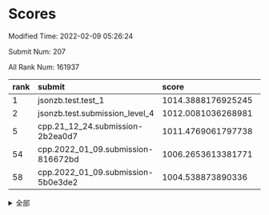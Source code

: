 # Scores

Modified Time: 2022-02-09 05:26:24

Submit Num: 207

All Rank Num: 161937

| rank |               submit               |       score        |       sigma        | pk_num |
| :--- | :--------------------------------- | :----------------- | :----------------- | :----- |
| 1    | jsonzb.test.test_1                 | 1014.3888176925245 | 0.8595464808479606 | 3133   |
| 2    | jsonzb.test.submission_level_4     | 1012.0081036268981 | 0.7960990755824269 | 3134   |
| 5    | cpp.21_12_24.submission-2b2ea0d7   | 1011.4769061797738 | 0.7939941948999338 | 3127   |
| 54   | cpp.2022_01_09.submission-816672bd | 1006.2653613381771 | 0.7299673244510634 | 3128   |
| 58   | cpp.2022_01_09.submission-5b0e3de2 | 1004.538873890336  | 0.7133568258845131 | 3131   |


<details>
<summary>全部</summary>

| rank |                 submit                 |       score        |       sigma        | pk_num |
| :--- | :------------------------------------- | :----------------- | :----------------- | :----- |
| 1    | jsonzb.test.test_1                     | 1014.3888176925245 | 0.8595464808479606 | 3133   |
| 2    | jsonzb.test.submission_level_4         | 1012.0081036268981 | 0.7960990755824269 | 3134   |
| 3    | gobigger.level_3.submission_level_3_43 | 1011.8585095688619 | 0.7791918553908952 | 3130   |
| 4    | gobigger.level_3.submission_level_3_38 | 1011.6396702403861 | 0.7794467036232039 | 3125   |
| 5    | cpp.21_12_24.submission-2b2ea0d7       | 1011.4769061797738 | 0.7939941948999338 | 3127   |
| 6    | gobigger.level_3.submission_level_3_32 | 1011.2864365123863 | 0.7561014639358691 | 3128   |
| 7    | gobigger.level_3.submission_level_3_19 | 1011.2215430200877 | 0.7863029621834381 | 3129   |
| 8    | gobigger.level_3.submission_level_3_5  | 1011.0891260880612 | 0.7487384006809223 | 3132   |
| 9    | gobigger.level_3.submission_level_3_22 | 1011.0287198726428 | 0.7742460158808846 | 3130   |
| 10   | gobigger.level_3.submission_level_3_0  | 1010.817438980706  | 0.7676264423065965 | 3122   |
| 11   | gobigger.level_3.submission_level_3_13 | 1010.7957969651901 | 0.7548295542894812 | 3126   |
| 12   | gobigger.level_3.submission_level_3_20 | 1010.7444682921445 | 0.7692053515338918 | 3126   |
| 13   | gobigger.level_3.submission_level_3_28 | 1010.6742878605464 | 0.7791775966731725 | 3132   |
| 14   | gobigger.level_3.submission_level_3_29 | 1010.5544086713787 | 0.7690918897833675 | 3132   |
| 15   | gobigger.level_3.submission_level_3_15 | 1010.4693773352096 | 0.7758486247572237 | 3132   |
| 16   | gobigger.level_3.submission_level_3_18 | 1010.4040818321924 | 0.7485692187057346 | 3128   |
| 17   | gobigger.level_3.submission_level_3_27 | 1010.3847365030095 | 0.7867566906686682 | 3135   |
| 18   | gobigger.level_3.submission_level_3_33 | 1010.3155061871222 | 0.7546643390127304 | 3126   |
| 19   | gobigger.level_3.submission_level_3_16 | 1010.3137146483263 | 0.7635491834469725 | 3129   |
| 20   | gobigger.level_3.submission_level_3_46 | 1010.3107506876361 | 0.7409812921681347 | 3126   |
| 21   | gobigger.level_3.submission_level_3_21 | 1010.2814844288968 | 0.745191312267406  | 3127   |
| 22   | gobigger.level_3.submission_level_3_30 | 1010.2536290217384 | 0.7615505669627413 | 3132   |
| 23   | gobigger.level_3.submission_level_3_39 | 1010.2508281337409 | 0.7667823949408136 | 3136   |
| 24   | gobigger.level_3.submission_level_3_4  | 1010.2463331424156 | 0.7674346268960791 | 3130   |
| 25   | gobigger.level_3.submission_level_3_40 | 1010.2088130198422 | 0.7610738958414686 | 3127   |
| 26   | gobigger.level_3.submission_level_3_2  | 1010.2014242984396 | 0.7616760089321285 | 3125   |
| 27   | gobigger.level_3.submission_level_3_6  | 1010.0406586197042 | 0.7783482766563917 | 3131   |
| 28   | gobigger.level_3.submission_level_3_42 | 1010.0390610952107 | 0.7500607875159243 | 3125   |
| 29   | gobigger.level_3.submission_level_3_48 | 1010.0388048172163 | 0.7394433116621724 | 3130   |
| 30   | gobigger.level_3.submission_level_3_3  | 1010.0268197792242 | 0.7696778861470256 | 3130   |
| 31   | gobigger.level_3.submission_level_3_17 | 1009.9390822613418 | 0.7784079745284629 | 3126   |
| 32   | gobigger.level_3.submission_level_3_10 | 1009.9139974732343 | 0.771574826900407  | 3131   |
| 33   | gobigger.level_3.submission_level_3_41 | 1009.9052305758793 | 0.7728302497337808 | 3128   |
| 34   | gobigger.level_3.submission_level_3_26 | 1009.8703355988913 | 0.7661385747167474 | 3131   |
| 35   | gobigger.level_3.submission_level_3_24 | 1009.8576196050202 | 0.750482056593443  | 3130   |
| 36   | gobigger.level_3.submission_level_3_31 | 1009.8354249980991 | 0.7725109956064056 | 3131   |
| 37   | gobigger.level_3.submission_level_3_44 | 1009.7577834895295 | 0.7583107664417329 | 3126   |
| 38   | gobigger.level_3.submission_level_3_8  | 1009.6920597869552 | 0.7409527404258371 | 3125   |
| 39   | gobigger.level_3.submission_level_3_25 | 1009.6335190319342 | 0.7646656375691757 | 3127   |
| 40   | gobigger.level_3.submission_level_3_34 | 1009.6286706628916 | 0.7682861740969585 | 3124   |
| 41   | gobigger.level_3.submission_level_3_11 | 1009.4654263434429 | 0.7464713102492155 | 3131   |
| 42   | gobigger.level_3.submission_level_3_23 | 1009.4086153204091 | 0.7569174334603274 | 3131   |
| 43   | gobigger.level_3.submission_level_3_36 | 1009.3626912535539 | 0.7851769997211558 | 3130   |
| 44   | gobigger.level_3.submission_level_3_47 | 1009.3607608403016 | 0.7452022777820178 | 3133   |
| 45   | gobigger.level_3.submission_level_3_14 | 1009.3606347090879 | 0.7534765645161889 | 3130   |
| 46   | gobigger.level_3.submission_level_3_45 | 1009.2229197862509 | 0.7492277438780455 | 3130   |
| 47   | gobigger.level_3.submission_level_3_35 | 1009.0076176906456 | 0.7536581059461517 | 3126   |
| 48   | gobigger.level_3.submission_level_3_9  | 1008.9798862100096 | 0.7580838336059923 | 3132   |
| 49   | gobigger.level_3.submission_level_3_1  | 1008.7598999723524 | 0.7469363753890575 | 3131   |
| 50   | gobigger.level_3.submission_level_3_37 | 1008.6183806710586 | 0.7490747138907308 | 3130   |
| 51   | gobigger.level_3.submission_level_3_12 | 1008.6112483667837 | 0.747945299919344  | 3132   |
| 52   | gobigger.level_3.submission_level_3_7  | 1008.4442087552119 | 0.7418010021914481 | 3129   |
| 53   | gobigger.level_3.submission_level_3_49 | 1008.3078744716785 | 0.7364415283813207 | 3131   |
| 54   | cpp.2022_01_09.submission-816672bd     | 1006.2653613381771 | 0.7299673244510634 | 3128   |
| 55   | gobigger.level_1.submission_level_1_35 | 1004.7365991548219 | 0.715147315267202  | 3133   |
| 56   | gobigger.level_1.submission_level_1_41 | 1004.594277403192  | 0.7195137469044348 | 3130   |
| 57   | gobigger.level_1.submission_level_1_0  | 1004.5430203113564 | 0.7166618984635259 | 3131   |
| 58   | cpp.2022_01_09.submission-5b0e3de2     | 1004.538873890336  | 0.7133568258845131 | 3131   |
| 59   | gobigger.level_1.submission_level_1_18 | 1004.4454798385227 | 0.7201334819140376 | 3132   |
| 60   | gobigger.level_1.submission_level_1_4  | 1004.418583509074  | 0.7321995283513327 | 3130   |
| 61   | gobigger.level_1.submission_level_1_34 | 1004.2216465070429 | 0.7127146434356318 | 3132   |
| 62   | gobigger.level_1.submission_level_1_16 | 1004.194616034271  | 0.7215164263452079 | 3128   |
| 63   | gobigger.level_1.submission_level_1_38 | 1004.1684687657978 | 0.7253078414952762 | 3130   |
| 64   | gobigger.level_1.submission_level_1_37 | 1004.0577752281571 | 0.7157889423256477 | 3126   |
| 65   | gobigger.level_1.submission_level_1_7  | 1003.9862921215662 | 0.7196482190332386 | 3125   |
| 66   | gobigger.level_1.submission_level_1_8  | 1003.9569280563557 | 0.7172261841290177 | 3121   |
| 67   | gobigger.level_1.submission_level_1_33 | 1003.9566435759142 | 0.7149119717577741 | 3132   |
| 68   | gobigger.level_1.submission_level_1_40 | 1003.9508863041145 | 0.7204737269706302 | 3130   |
| 69   | gobigger.level_1.submission_level_1_5  | 1003.8956359553098 | 0.7213888636388941 | 3123   |
| 70   | gobigger.level_1.submission_level_1_13 | 1003.8278409519656 | 0.714574842944668  | 3128   |
| 71   | gobigger.level_1.submission_level_1_46 | 1003.8216165509268 | 0.709525664045265  | 3128   |
| 72   | gobigger.level_1.submission_level_1_28 | 1003.7969985249542 | 0.7158722109525635 | 3129   |
| 73   | gobigger.level_1.submission_level_1_43 | 1003.7547898803285 | 0.7134321961145405 | 3130   |
| 74   | gobigger.level_1.submission_level_1_44 | 1003.7527345878144 | 0.7180589396052982 | 3129   |
| 75   | gobigger.level_1.submission_level_1_19 | 1003.7364846688133 | 0.7121161010739255 | 3123   |
| 76   | gobigger.level_1.submission_level_1_31 | 1003.730552876246  | 0.7209013726553534 | 3130   |
| 77   | gobigger.level_1.submission_level_1_42 | 1003.7096238167553 | 0.7169969803380265 | 3125   |
| 78   | gobigger.level_1.submission_level_1_32 | 1003.6979147459801 | 0.7132353337972406 | 3131   |
| 79   | gobigger.level_1.submission_level_1_21 | 1003.6837631844021 | 0.713819331566085  | 3131   |
| 80   | gobigger.level_1.submission_level_1_30 | 1003.6732371740256 | 0.7242800428729557 | 3129   |
| 81   | gobigger.level_1.submission_level_1_17 | 1003.6142545632956 | 0.7111445500822492 | 3130   |
| 82   | gobigger.level_1.submission_level_1_22 | 1003.5635761828685 | 0.7111419647425349 | 3127   |
| 83   | gobigger.level_1.submission_level_1_9  | 1003.3652900366662 | 0.7128808388465132 | 3132   |
| 84   | gobigger.level_1.submission_level_1_24 | 1003.3102693722514 | 0.7162192735544175 | 3131   |
| 85   | gobigger.level_1.submission_level_1_20 | 1003.2951834769365 | 0.7220587801620084 | 3124   |
| 86   | gobigger.level_1.submission_level_1_14 | 1003.293121268679  | 0.7195533266947034 | 3131   |
| 87   | gobigger.level_1.submission_level_1_23 | 1003.270702731348  | 0.7273235215020168 | 3131   |
| 88   | gobigger.level_1.submission_level_1_48 | 1003.1124557921297 | 0.7169177363503196 | 3130   |
| 89   | gobigger.level_1.submission_level_1_36 | 1003.1093005687258 | 0.7161293864156075 | 3127   |
| 90   | gobigger.level_1.submission_level_1_11 | 1002.9974181854475 | 0.7164167530039806 | 3134   |
| 91   | gobigger.level_1.submission_level_1_3  | 1002.9859037881921 | 0.7227539183990208 | 3131   |
| 92   | gobigger.level_1.submission_level_1_29 | 1002.9792148974865 | 0.7181253533336042 | 3128   |
| 93   | gobigger.level_1.submission_level_1_39 | 1002.949006754798  | 0.7117661584412078 | 3129   |
| 94   | gobigger.level_1.submission_level_1_45 | 1002.8564460860242 | 0.7187803361218478 | 3125   |
| 95   | gobigger.level_1.submission_level_1_1  | 1002.8408241227054 | 0.7276112857148044 | 3132   |
| 96   | gobigger.level_1.submission_level_1_26 | 1002.7693434581204 | 0.7129193699968556 | 3128   |
| 97   | gobigger.level_1.submission_level_1_25 | 1002.6764419266515 | 0.7162234813731886 | 3130   |
| 98   | gobigger.level_1.submission_level_1_49 | 1002.6581638119577 | 0.7040207267138976 | 3130   |
| 99   | gobigger.level_1.submission_level_1_12 | 1002.6472118629807 | 0.722651925383648  | 3131   |
| 100  | gobigger.level_1.submission_level_1_27 | 1002.4031554236622 | 0.7267924558574702 | 3125   |
| 101  | gobigger.level_1.submission_level_1_47 | 1002.3866903259991 | 0.7170844323167801 | 3130   |
| 102  | gobigger.level_1.submission_level_1_15 | 1002.36656055139   | 0.7159823596598158 | 3134   |
| 103  | gobigger.level_1.submission_level_1_6  | 1002.164278170035  | 0.7131444848545694 | 3131   |
| 104  | gobigger.level_1.submission_level_1_10 | 1002.0824156087823 | 0.7191875145914353 | 3132   |
| 105  | gobigger.level_1.submission_level_1_2  | 1000.7801865210811 | 0.7193086150134893 | 3126   |
| 106  | gobigger.random.submission_random_36   | 997.120050796894   | 0.7146505310724546 | 3131   |
| 107  | gobigger.random.submission_random_48   | 997.064570263164   | 0.720887154149566  | 3130   |
| 108  | gobigger.random.submission_random_16   | 996.8586634440153  | 0.7081776540276066 | 3126   |
| 109  | gobigger.random.submission_random_44   | 996.7414570936255  | 0.7064928505870031 | 3129   |
| 110  | gobigger.random.submission_random_43   | 996.6125867272941  | 0.7119397024741516 | 3132   |
| 111  | gobigger.random.submission_random_0    | 996.5692848658068  | 0.6972974211982637 | 3131   |
| 112  | gobigger.random.submission_random_49   | 996.5256072146716  | 0.7068849767830955 | 3129   |
| 113  | gobigger.random.submission_random_27   | 996.4823077066197  | 0.6963124825037666 | 3131   |
| 114  | gobigger.random.submission_random_35   | 996.356592863539   | 0.7100818646606715 | 3126   |
| 115  | gobigger.random.submission_random_46   | 996.3529828779853  | 0.7051664422068964 | 3125   |
| 116  | gobigger.random.submission_random_22   | 996.2913646775737  | 0.7232985544148574 | 3128   |
| 117  | gobigger.random.submission_random_12   | 996.2009091356227  | 0.7161569436626766 | 3130   |
| 118  | gobigger.random.submission_random_14   | 996.1802176974787  | 0.7026516263202712 | 3129   |
| 119  | gobigger.random.submission_random_3    | 996.0799010523292  | 0.7159685881877681 | 3129   |
| 120  | gobigger.random.submission_random_30   | 996.0037438750533  | 0.7034931007937677 | 3132   |
| 121  | gobigger.random.submission_random_11   | 995.9966416019482  | 0.7087400321969418 | 3133   |
| 122  | gobigger.random.submission_random_31   | 995.9929272184114  | 0.7145939575473246 | 3132   |
| 123  | gobigger.random.submission_random_26   | 995.9849964510302  | 0.7091469199970666 | 3131   |
| 124  | gobigger.random.submission_random_23   | 995.9806530760516  | 0.7156210546643771 | 3129   |
| 125  | gobigger.random.submission_random_17   | 995.8540633384365  | 0.7117522700136925 | 3128   |
| 126  | gobigger.random.submission_random_34   | 995.8375095000363  | 0.7138356326613869 | 3125   |
| 127  | gobigger.random.submission_random_24   | 995.8183831178117  | 0.719789867718891  | 3130   |
| 128  | gobigger.random.submission_random_38   | 995.8005692474846  | 0.7096278644216593 | 3127   |
| 129  | gobigger.random.submission_random_4    | 995.7389690084121  | 0.7126157638731945 | 3132   |
| 130  | gobigger.random.submission_random_29   | 995.7341023585948  | 0.7173348997192158 | 3131   |
| 131  | gobigger.random.submission_random_37   | 995.7277097394972  | 0.7065453040897629 | 3123   |
| 132  | gobigger.random.submission_random_19   | 995.7146460184013  | 0.7043293805905502 | 3133   |
| 133  | gobigger.random.submission_random_2    | 995.6668754420891  | 0.7140517813207106 | 3130   |
| 134  | gobigger.random.submission_random_33   | 995.6159013450911  | 0.7041123720680551 | 3134   |
| 135  | gobigger.random.submission_random_21   | 995.6116160825501  | 0.7104299376701856 | 3127   |
| 136  | gobigger.random.submission_random_6    | 995.586321762647   | 0.7082123975338096 | 3132   |
| 137  | gobigger.random.submission_random_10   | 995.519443800619   | 0.7154435877660971 | 3125   |
| 138  | gobigger.random.submission_random_41   | 995.4425349826308  | 0.7166861450086749 | 3131   |
| 139  | gobigger.random.submission_random_47   | 995.4407373301588  | 0.7098207932155173 | 3131   |
| 140  | gobigger.random.submission_random_9    | 995.3777408592704  | 0.7118763389418638 | 3129   |
| 141  | gobigger.random.submission_random_28   | 995.3497041056178  | 0.7231367742847746 | 3129   |
| 142  | gobigger.random.submission_random_40   | 995.3378177727575  | 0.7105743893436414 | 3128   |
| 143  | gobigger.random.submission_random_25   | 995.269826661562   | 0.7139496229533141 | 3130   |
| 144  | gobigger.random.submission_random_8    | 995.252896637363   | 0.7182085319409778 | 3133   |
| 145  | gobigger.random.submission_random_15   | 995.2382273237296  | 0.6970360962805631 | 3131   |
| 146  | gobigger.random.submission_random_32   | 995.15816292335    | 0.7149535618001861 | 3128   |
| 147  | gobigger.random.submission_random_39   | 995.1474898572911  | 0.7080892755672641 | 3132   |
| 148  | gobigger.random.submission_random_45   | 994.9665529300136  | 0.7164881884999179 | 3127   |
| 149  | gobigger.random.submission_random_1    | 994.9635594101683  | 0.7090433475691689 | 3130   |
| 150  | gobigger.random.submission_random_42   | 994.8922610270753  | 0.7336288801560941 | 3123   |
| 151  | gobigger.random.submission_random_20   | 994.8069037075977  | 0.7206292837915522 | 3127   |
| 152  | gobigger.random.submission_random_5    | 994.729468670935   | 0.7119089364414398 | 3130   |
| 153  | gobigger.random.submission_random_7    | 994.6330645682036  | 0.728528344443717  | 3129   |
| 154  | gobigger.random.submission_random_13   | 994.6267234526755  | 0.7192894764982484 | 3128   |
| 155  | gobigger.random.submission_random_18   | 994.4634188271476  | 0.7141070504345148 | 3129   |
| 156  | gobigger.level_2.submission_level_2_17 | 994.0880344149281  | 0.7389885084430858 | 3128   |
| 157  | gobigger.level_2.submission_level_2_26 | 993.8932297127774  | 0.7222881762142807 | 3130   |
| 158  | gobigger.level_2.submission_level_2_31 | 993.6844027910961  | 0.7430939343318478 | 3133   |
| 159  | gobigger.level_2.submission_level_2_12 | 993.6504803969884  | 0.7391129427036496 | 3137   |
| 160  | gobigger.level_2.submission_level_2_14 | 993.0903951992085  | 0.7465054747237941 | 3126   |
| 161  | gobigger.level_2.submission_level_2_37 | 993.0724219763387  | 0.7237270102687041 | 3130   |
| 162  | gobigger.level_2.submission_level_2_24 | 993.005101522505   | 0.7414883577347041 | 3128   |
| 163  | gobigger.level_2.submission_level_2_29 | 992.9921048931668  | 0.7457968587220435 | 3128   |
| 164  | gobigger.level_2.submission_level_2_40 | 992.9364506499331  | 0.7266108210901787 | 3132   |
| 165  | gobigger.level_2.submission_level_2_42 | 992.9198166155643  | 0.735102334050797  | 3128   |
| 166  | gobigger.level_2.submission_level_2_0  | 992.8991738185048  | 0.7299787794132252 | 3131   |
| 167  | gobigger.level_2.submission_level_2_10 | 992.8537334212923  | 0.7372012415468084 | 3137   |
| 168  | gobigger.level_2.submission_level_2_30 | 992.7881884607935  | 0.7366922101404444 | 3129   |
| 169  | gobigger.level_2.submission_level_2_49 | 992.6023184633362  | 0.7450190671035848 | 3127   |
| 170  | gobigger.level_2.submission_level_2_21 | 992.5386867606072  | 0.7256786246102346 | 3128   |
| 171  | gobigger.level_2.submission_level_2_36 | 992.5294179698095  | 0.737404657846688  | 3130   |
| 172  | gobigger.level_2.submission_level_2_20 | 992.439221225753   | 0.7401785960726497 | 3128   |
| 173  | gobigger.level_2.submission_level_2_46 | 992.4300127603182  | 0.748842921002775  | 3126   |
| 174  | gobigger.level_2.submission_level_2_47 | 992.4074674600778  | 0.7795654720870184 | 3130   |
| 175  | gobigger.level_2.submission_level_2_45 | 992.4003957368404  | 0.7495183261888554 | 3129   |
| 176  | gobigger.level_2.submission_level_2_4  | 992.3478891446129  | 0.7456132088458881 | 3128   |
| 177  | gobigger.level_2.submission_level_2_22 | 992.3378475027059  | 0.7450450569918434 | 3125   |
| 178  | gobigger.level_2.submission_level_2_34 | 992.1068559873894  | 0.7571065580352385 | 3129   |
| 179  | gobigger.level_2.submission_level_2_13 | 992.0734544260057  | 0.7453319209600286 | 3131   |
| 180  | gobigger.level_2.submission_level_2_9  | 992.0254858206495  | 0.7487818774529416 | 3127   |
| 181  | gobigger.level_2.submission_level_2_3  | 991.9486917123189  | 0.7542976099991292 | 3123   |
| 182  | gobigger.level_2.submission_level_2_39 | 991.7992279569931  | 0.74282364982438   | 3127   |
| 183  | gobigger.level_2.submission_level_2_5  | 991.7124261732881  | 0.7709303129187445 | 3127   |
| 184  | gobigger.level_2.submission_level_2_43 | 991.6538006830073  | 0.7573441909826678 | 3133   |
| 185  | gobigger.level_2.submission_level_2_7  | 991.5745962452282  | 0.7431398955802635 | 3127   |
| 186  | gobigger.level_2.submission_level_2_33 | 991.555796619296   | 0.7321897122917673 | 3129   |
| 187  | gobigger.level_2.submission_level_2_11 | 991.5554228159573  | 0.7373618142643371 | 3129   |
| 188  | gobigger.level_2.submission_level_2_23 | 991.536341754453   | 0.7562336895608983 | 3130   |
| 189  | gobigger.level_2.submission_level_2_48 | 991.5103016543898  | 0.7717588774751439 | 3128   |
| 190  | gobigger.level_2.submission_level_2_8  | 991.4591566646451  | 0.7323111270073009 | 3134   |
| 191  | gobigger.level_2.submission_level_2_15 | 991.3976873113055  | 0.7666820459242254 | 3125   |
| 192  | gobigger.level_2.submission_level_2_32 | 991.3799342790336  | 0.7389646485334819 | 3132   |
| 193  | gobigger.level_2.submission_level_2_27 | 991.3436513727142  | 0.7591143917784562 | 3129   |
| 194  | gobigger.level_2.submission_level_2_1  | 991.3183923301933  | 0.7594044324950587 | 3128   |
| 195  | gobigger.level_2.submission_level_2_25 | 991.2185560161063  | 0.7670809391314569 | 3127   |
| 196  | gobigger.level_2.submission_level_2_38 | 991.215110540127   | 0.7395829469783113 | 3131   |
| 197  | gobigger.level_2.submission_level_2_35 | 991.1427039504408  | 0.7738934322173787 | 3127   |
| 198  | gobigger.level_2.submission_level_2_41 | 991.0943295552415  | 0.76381428406131   | 3127   |
| 199  | gobigger.level_2.submission_level_2_19 | 991.0429768091489  | 0.7664165315274785 | 3132   |
| 200  | gobigger.level_2.submission_level_2_2  | 991.030868167095   | 0.7504452391469925 | 3128   |
| 201  | gobigger.level_2.submission_level_2_18 | 990.7417773412315  | 0.7666015123428229 | 3132   |
| 202  | gobigger.level_2.submission_level_2_44 | 990.7091389635505  | 0.7652693387355552 | 3130   |
| 203  | gobigger.level_2.submission_level_2_16 | 990.5815411206095  | 0.7628668040736426 | 3131   |
| 204  | gobigger.level_2.submission_level_2_6  | 990.5348445079993  | 0.7482079742879837 | 3132   |
| 205  | gobigger.level_2.submission_level_2_28 | 989.1991449234333  | 0.7780659455126557 | 3129   |
| 206  | gobigger.none.submission_none_0        | 977.5217573555786  | 1.3715342559547028 | 3132   |
| 207  | gobigger.none.submission_none_1        | 977.1388001549982  | 1.4392974716732991 | 3128   |

</details>